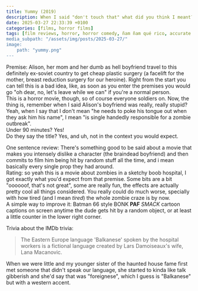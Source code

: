 ```yaml
---
title: Yummy (2019)
description: When I said "don't touch that" what did you think I meant?
date: 2025-03-27 22:33:39 +0100
categories: [films, horror films]
tags: [film reviews, horror, horror comedy, ñam ñam qué rico, accurate portrayal of another country, body horror, eat the rich, featuring the most obnoxious people on earth, the writer's barely-disguised fetish, vacationsploitation, wrong place wrong face, they say the title]
media_subpath: "/assets/img/posts/2025-03-27/"
image:
    path: "yummy.png"
---
```

<span class="reviewsection">Premise:</span> Alison, her mom and her dumb as hell boyfriend travel to this definitely ex-soviet country to get cheap plastic surgery (a facelift for the mother, breast reduction surgery for our heroine). Right from the start you can tell this is a bad idea, like, as soon as you enter the premises you would go "oh dear, no, let's leave while we can" if you're a normal person.<br/>This is a horror movie, though, so of course everyone soldiers on. Now, the thing is, remember when I said Alison's boyfriend was really, really stupid? Yeah, when I say that I don't mean "he needs to poke his tongue out when they ask him his name", I mean "is single handedly responsible for a zombie outbreak".<br/>
<span class="reviewsection">Under 90 minutes?</span> Yes!<br/>
<span class="reviewsection">Do they say the title?</span> Yes, and uh, not in the context you would expect.

<span class="reviewsection">One sentence review:</span> There's something good to be said about a movie that makes you intensely dislike a character (the braindead boyfriend) and then commits to film him being hit by random stuff all the time, and i mean basically every single prop they had around.<br/>
<span class="reviewsection">Rating:</span> so yeah this is a movie about zombies in a sketchy boob hospital, I got exactly what you'd expect from that premise. Some bits are a bit "oooooof, that's not great", some are really fun, the effects are actually pretty cool all things considered. You really could do much worse, specially with how tired (and I mean *tired*) the whole zombie craze is by now.<br/>
<span class="reviewsection">A simple way to improve it:</span> Batman 66 style BONK **PAF** *SMACK* cartoon captions on screen anytime the dude gets hit by a random object, or at least a little counter in the lower right corner.

<span class="reviewsection">Trivia about the IMDb trivia:</span>
> The Eastern Europe language 'Balkanese' spoken by the hospital workers is a fictional language created by Lars Damoiseaux's wife, Lana Macanovic.

When we were little and my younger sister of the haunted house fame first met someone that didn't speak our language, she started to kinda like talk gibberish and she'd say that was "foreignese", which I guess is "Balkanese" but with a western accent.